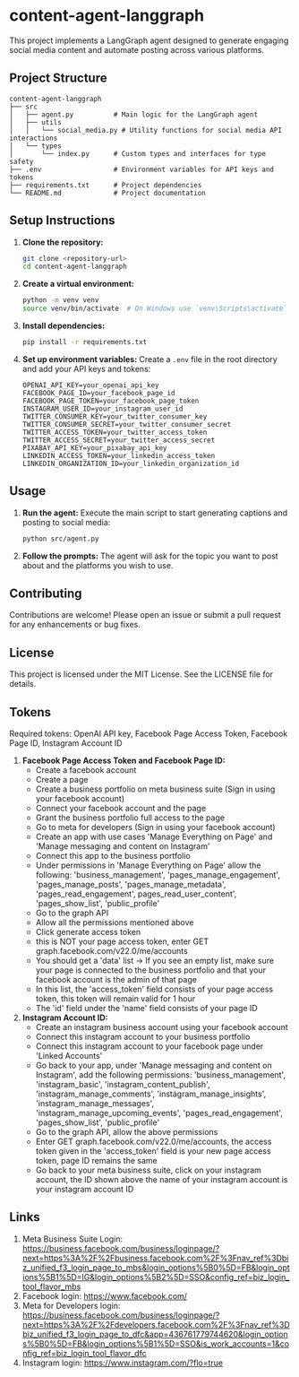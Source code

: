 # content-agent-langgraph

This project implements a LangGraph agent designed to generate engaging social media content and automate posting across various platforms. 

## Project Structure

```
content-agent-langgraph
├── src
│   ├── agent.py          # Main logic for the LangGraph agent
│   ├── utils
│   │   └── social_media.py # Utility functions for social media API interactions
│   └── types
│       └── index.py      # Custom types and interfaces for type safety
├── .env                  # Environment variables for API keys and tokens
├── requirements.txt      # Project dependencies
└── README.md             # Project documentation
```

## Setup Instructions

1. **Clone the repository:**
   ```bash
   git clone <repository-url>
   cd content-agent-langgraph
   ```

2. **Create a virtual environment:**
   ```bash
   python -m venv venv
   source venv/bin/activate  # On Windows use `venv\Scripts\activate`
   ```

3. **Install dependencies:**
   ```bash
   pip install -r requirements.txt
   ```

4. **Set up environment variables:**
   Create a `.env` file in the root directory and add your API keys and tokens:
   ```
   OPENAI_API_KEY=your_openai_api_key
   FACEBOOK_PAGE_ID=your_facebook_page_id
   FACEBOOK_PAGE_TOKEN=your_facebook_page_token
   INSTAGRAM_USER_ID=your_instagram_user_id
   TWITTER_CONSUMER_KEY=your_twitter_consumer_key
   TWITTER_CONSUMER_SECRET=your_twitter_consumer_secret
   TWITTER_ACCESS_TOKEN=your_twitter_access_token
   TWITTER_ACCESS_SECRET=your_twitter_access_secret
   PIXABAY_API_KEY=your_pixabay_api_key
   LINKEDIN_ACCESS_TOKEN=your_linkedin_access_token
   LINKEDIN_ORGANIZATION_ID=your_linkedin_organization_id
   ```

## Usage

1. **Run the agent:**
   Execute the main script to start generating captions and posting to social media:
   ```bash
   python src/agent.py
   ```

2. **Follow the prompts:**
   The agent will ask for the topic you want to post about and the platforms you wish to use.

## Contributing

Contributions are welcome! Please open an issue or submit a pull request for any enhancements or bug fixes.

## License

This project is licensed under the MIT License. See the LICENSE file for details.

## Tokens

Required tokens: OpenAI API key, Facebook Page Access Token, Facebook Page ID, Instagram Account ID

1. **Facebook Page Access Token and Facebook Page ID:**
   - Create a facebook account
   - Create a page
   - Create a business portfolio on meta business suite (Sign in using your facebook account)
   - Connect your facebook account and the page
   - Grant the business portfolio full access to the page
   - Go to meta for developers (Sign in using your facebook account)
   - Create an app with use cases 'Manage Everything on Page' and 'Manage messaging and content on Instagram'
   - Connect this app to the business portfolio
   - Under permissions in 'Manage Everything on Page' allow the following: 'business_management', 'pages_manage_engagement', 'pages_manage_posts', 'pages_manage_metadata', 'pages_read_engagement', pages_read_user_content', 'pages_show_list', 'public_profile'
   - Go to the graph API
   - Allow all the permissions mentioned  above
   - Click generate access token
   - this is NOT your page access token, enter GET graph.facebook.com/v22.0/me/accounts
   - You should get a 'data' list -> If you see an empty list, make sure your page is connected to the business portfolio and that your facebook account is the admin of that page
   - In this list, the 'access_token' field consists of your page access token, this token will remain valid for 1 hour
   - The 'id' field under the 'name' field consists of your page ID
2. **Instagram Account ID:**
   - Create an instagram business account using your facebook account
   - Connect this instagram account to your business portfolio
   - Connect this instagram account to your facebook page under 'Linked Accounts'
   - Go back to your app, under 'Manage messaging and content on Instagram', add the following permissions: 'business_management', 'instagram_basic', 'instagram_content_publish', 'instagram_manage_comments', 'instagram_manage_insights', 'instagram_manage_messages', 'instagram_manage_upcoming_events', 'pages_read_engagement', 'pages_show_list', 'public_profile'
   - Go to the graph API, allow the above permissions
   - Enter GET graph.facebook.com/v22.0/me/accounts, the access token given in the 'access_token' field is your new page access token, page ID remains the same
   - Go back to your meta business suite, click on your instagram account, the ID shown above the name of your instagram account is your instagram account ID
## Links
1. Meta Business Suite Login: https://business.facebook.com/business/loginpage/?next=https%3A%2F%2Fbusiness.facebook.com%2F%3Fnav_ref%3Dbiz_unified_f3_login_page_to_mbs&login_options%5B0%5D=FB&login_options%5B1%5D=IG&login_options%5B2%5D=SSO&config_ref=biz_login_tool_flavor_mbs
2. Facebook login: https://www.facebook.com/
3. Meta for Developers login: https://business.facebook.com/business/loginpage/?next=https%3A%2F%2Fdevelopers.facebook.com%2F%3Fnav_ref%3Dbiz_unified_f3_login_page_to_dfc&app=436761779744620&login_options%5B0%5D=FB&login_options%5B1%5D=SSO&is_work_accounts=1&config_ref=biz_login_tool_flavor_dfc
4. Instagram login: https://www.instagram.com/?flo=true
